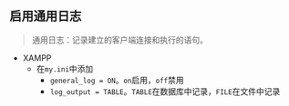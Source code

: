 ## 启用通用日志
> 通用日志：记录建立的客户端连接和执行的语句。
- XAMPP
    - 在`my.ini`中添加
        - `general_log = ON`。`on`启用，`off`禁用
        - `log_output = TABLE`。`TABLE`在数据库中记录，`FILE`在文件中记录
  